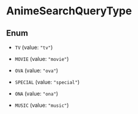 

# AnimeSearchQueryType

## Enum


* `TV` (value: `"tv"`)

* `MOVIE` (value: `"movie"`)

* `OVA` (value: `"ova"`)

* `SPECIAL` (value: `"special"`)

* `ONA` (value: `"ona"`)

* `MUSIC` (value: `"music"`)



